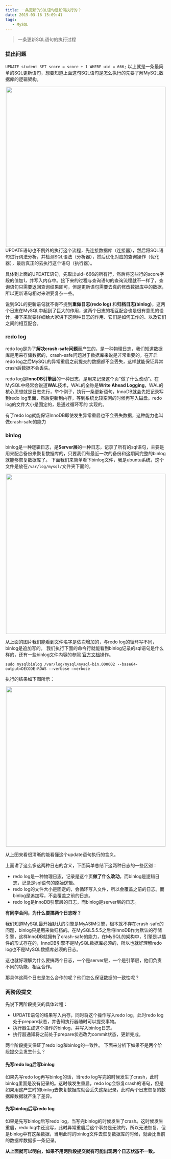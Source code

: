 ```yaml
---
title: 一条更新的SQL语句是如何执行的？
date: 2019-03-16 15:09:41
tags:
   - MySQL
---
```


>一条更新SQL语句的执行过程

### 提出问题
`UPDATE student SET score = score + 1 WHERE uid = 666;`
以上就是一条最简单的SQL更新语句，想要知道上面这句SQL语句是怎么执行的先要了解MySQL数据库的逻辑架构。

<!-- more -->

<div align="center">
<img src="https://blog-1252574663.cos.ap-shanghai.myqcloud.com/mysql%E7%BB%93%E6%9E%84%E5%9B%BE.png" width="500px"/></div>
UPDATE语句也不例外的执行这个流程，先连接数据库（连接器），然后将SQL语句进行词法分析，并检测SQL语法（分析器），然后优化对应的查询操作（优化器），最后真正的去执行这个语句（执行器）。

具体到上面的UPDATE语句，先取出uid=666的所有行，然后将这些行的score字段的值加1，并写入内存中。接下来的过程与查询语句的查询流程就不一样了，查询语句只需要返回查询结果即可，但是更新语句需要去真的修改数据库中的数据，所以更新语句相对来讲要复杂一些。

说到SQL的更新语句就不得不提到**重做日志(redo log)** 和**归档日志(binlog)**，这两个日志在MySQL中起到了巨大的作用，这两个日志的相互配合也是很有意思的设计，接下来就要详细给大家讲下这两种日志的作用、它们是如何工作的、以及它们之间的相互配合。

### redo log

redo log是为了**解决crash-safe问题**而产生的，是一种物理日志，我们知道数据库是用来存储数据的，crash-safe问题对于数据库来说是非常重要的，在开启redo log之后MySQL的异常重启之前提交的数据都不会丢失，这样就能保证异常crash后数据不会丢失。

redo log是**InnoDB引擎层**的一种日志，是用来记录这个页"做了什么改动"。在MySQL中经常会说道**WAL**技术，WAL的全称是**Write Ahead Logging**，WAL的核心思想就是日志先行，举个例子，执行一条更新语句，InnoDB就会先把记录写到redo log里面，然后更新到内存，等到系统比较空闲的时候再写入磁盘。redo log的文件大小是固定的，是通过循环写的
实现的。

有了redo log就能保证InnoDB即使发生异常重启也不会丢失数据，这种能力也叫做crash-safe的能力

### binlog

binlog是一种逻辑日志，是**Server层**的一种日志，记录了所有的sql语句，主要是用来配合备份来恢复数据库的，只要我们有最近一次的备份和这期间完整的binlog就能够恢复数据库了。
下面我们来简单看下binlog文件，我是ubuntu系统，这个文件是放在`/var/log/mysql/`文件夹下面的，
<div align="center">
<img src="https://blog-1252574663.cos.ap-shanghai.myqcloud.com/binlog1.png" width="500px"/></div>

从上面的图片我们能看到文件名字是依次增加的，与redo log的循环写不同，binlog是追加写的。
我们执行下面的命令行就能看到binlog记录的sql语句是什么样的，还有一些binlog文件内容的参照 <a href="https://dev.mysql.com/doc/refman/8.0/en/mysqlbinlog-row-events.html">官方文档</a>操作。

```shell
sudo mysqlbinlog /var/log/mysql/mysql-bin.000002 --base64-output=DECODE-ROWS --verbose —verbose
```
执行的结果如下图所示：
<div align="center">
  <img src="https://blog-1252574663.cos.ap-shanghai.myqcloud.com/mysqlbinlog.png" width="500px"/>
</div>

从上图来看很清晰的能看懂这个update语句执行的含义。

上面讲了这么多这两种日志的含义，下面简单总结下这两种日志的一些区别：
* redo log是一种物理日志，记录是这个页**做了什么改动**，而binlog是逻辑日志，记录是sql语句的原始逻辑。
* redo log的文件大小是固定的，会循环写入文件，所以会覆盖之前的日志。而binlog是追加写，不会覆盖之前的日志。
* redo log是InnoDB引擎层的日志，而binlog是server层的日志。

**有同学会问，为什么要搞两个日志呀？**

我们知道MySQL最开始默认的引擎是MyASIM引擎，根本就不存在crash-safe的问题，binlog只是用来做归档的。在MySQL5.5.5之后将InnoDB作为默认的存储引擎，这样InnoDB就拥有了crash-safe的能力，在MySQL的架构中，引擎是以插件的形式存在的，InnoDB引擎不是MySQL数据库必须的，所以也就好理解redo log也不是MySQL数据库必须的日志。

这也就好理解为什么要搞两个日志，一个是server层，一个是引擎层，他们负责不同的功能，相互合作。

那具体这两个日志是怎么合作的呢？他们怎么保证数据的一致性呢？

### 两阶段提交
先说下两阶段提交的具体过程：
* UPDATE语句的结果写入内存，同时将这个操作写入redo log，此时redo log处于prepare状态，并告知执行器随时可以提交事物。
* 执行器生成这个操作的binlog，并写入binlog日志。
* 执行器通知将之前处于prepare状态改为commit状态，更新完成。

两个阶段提交保证了redo log和binlog的一致性。
下面来分析下如果不是两个阶段提交会发生什么？

#### 先写redo log后写binlog
如果先写redo log再写binlog的话，当redo log写完的时候发生了crash，此时binlog里面是没有记录的。这时候发生重启，redo log会恢复crash的语句，但是如果用这产生时的binlog去恢复数据库就会丢失这条记录，此时两个日志恢复的数据库数据就产生了差异。

#### 先写binlog后写redo log
如果是先写binlog后写redo log，当写完binlog的时候发生了crash。这时候发生重启，redo log中还没写，此时异常重启后这个事务是无效的，所以无法恢复，但是binlog中有这条数据，当用此时的binlog文件去恢复数据库的时候，就会比当前的数据库数据多一条记录。


**从上面就可以明白，如果不用两阶段提交就有可能出现两个日志状态不一致。**
